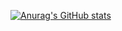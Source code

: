 [![Anurag's GitHub stats](https://github-readme-stats.vercel.app/api?username=dev-splin&theme=algolia&show_icons=true)](https://github.com/anuraghazra/github-readme-stats)

